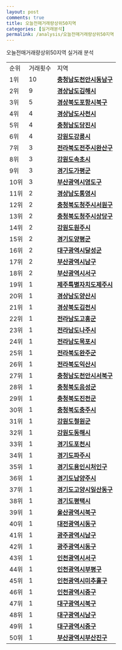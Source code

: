 ```yaml
---
layout: post
comments: true
title: 오늘전매거래량상위50지역
categories: [실거래분석]
permalink: /analysis/오늘전매거래량상위50지역
---
```


오늘전매거래량상위50지역 실거래 분석

<table>
  <tr>
    <td>순위</td>
    <td>거래횟수</td>
    <td>지역</td>
  </tr>

  <tr>
    <td>1위</td>
    <td>10</td>
    <td colspan="4" style="font-weight: bold;"><a href="/apt/충청남도천안시동남구">충청남도천안시동남구 </a></td>
  </tr>

  <tr>
    <td>2위</td>
    <td>9</td>
    <td colspan="4" style="font-weight: bold;"><a href="/apt/경상남도김해시">경상남도김해시 </a></td>
  </tr>

  <tr>
    <td>3위</td>
    <td>5</td>
    <td colspan="4" style="font-weight: bold;"><a href="/apt/경상북도포항시북구">경상북도포항시북구 </a></td>
  </tr>

  <tr>
    <td>4위</td>
    <td>4</td>
    <td colspan="4" style="font-weight: bold;"><a href="/apt/경상남도사천시">경상남도사천시 </a></td>
  </tr>

  <tr>
    <td>5위</td>
    <td>4</td>
    <td colspan="4" style="font-weight: bold;"><a href="/apt/충청남도당진시">충청남도당진시 </a></td>
  </tr>

  <tr>
    <td>6위</td>
    <td>4</td>
    <td colspan="4" style="font-weight: bold;"><a href="/apt/강원도강릉시">강원도강릉시 </a></td>
  </tr>

  <tr>
    <td>7위</td>
    <td>3</td>
    <td colspan="4" style="font-weight: bold;"><a href="/apt/전라북도전주시완산구">전라북도전주시완산구 </a></td>
  </tr>

  <tr>
    <td>8위</td>
    <td>3</td>
    <td colspan="4" style="font-weight: bold;"><a href="/apt/강원도속초시">강원도속초시 </a></td>
  </tr>

  <tr>
    <td>9위</td>
    <td>3</td>
    <td colspan="4" style="font-weight: bold;"><a href="/apt/경기도가평군">경기도가평군 </a></td>
  </tr>

  <tr>
    <td>10위</td>
    <td>3</td>
    <td colspan="4" style="font-weight: bold;"><a href="/apt/부산광역시영도구">부산광역시영도구 </a></td>
  </tr>

  <tr>
    <td>11위</td>
    <td>2</td>
    <td colspan="4" style="font-weight: bold;"><a href="/apt/경상남도통영시">경상남도통영시 </a></td>
  </tr>

  <tr>
    <td>12위</td>
    <td>2</td>
    <td colspan="4" style="font-weight: bold;"><a href="/apt/충청북도청주시서원구">충청북도청주시서원구 </a></td>
  </tr>

  <tr>
    <td>13위</td>
    <td>2</td>
    <td colspan="4" style="font-weight: bold;"><a href="/apt/충청북도청주시상당구">충청북도청주시상당구 </a></td>
  </tr>

  <tr>
    <td>14위</td>
    <td>2</td>
    <td colspan="4" style="font-weight: bold;"><a href="/apt/강원도원주시">강원도원주시 </a></td>
  </tr>

  <tr>
    <td>15위</td>
    <td>2</td>
    <td colspan="4" style="font-weight: bold;"><a href="/apt/경기도양평군">경기도양평군 </a></td>
  </tr>

  <tr>
    <td>16위</td>
    <td>2</td>
    <td colspan="4" style="font-weight: bold;"><a href="/apt/대구광역시달성군">대구광역시달성군 </a></td>
  </tr>

  <tr>
    <td>17위</td>
    <td>2</td>
    <td colspan="4" style="font-weight: bold;"><a href="/apt/부산광역시남구">부산광역시남구 </a></td>
  </tr>

  <tr>
    <td>18위</td>
    <td>2</td>
    <td colspan="4" style="font-weight: bold;"><a href="/apt/부산광역시서구">부산광역시서구 </a></td>
  </tr>

  <tr>
    <td>19위</td>
    <td>1</td>
    <td colspan="4" style="font-weight: bold;"><a href="/apt/제주특별자치도제주시">제주특별자치도제주시 </a></td>
  </tr>

  <tr>
    <td>20위</td>
    <td>1</td>
    <td colspan="4" style="font-weight: bold;"><a href="/apt/경상남도양산시">경상남도양산시 </a></td>
  </tr>

  <tr>
    <td>21위</td>
    <td>1</td>
    <td colspan="4" style="font-weight: bold;"><a href="/apt/경상북도김천시">경상북도김천시 </a></td>
  </tr>

  <tr>
    <td>22위</td>
    <td>1</td>
    <td colspan="4" style="font-weight: bold;"><a href="/apt/전라남도고흥군">전라남도고흥군 </a></td>
  </tr>

  <tr>
    <td>23위</td>
    <td>1</td>
    <td colspan="4" style="font-weight: bold;"><a href="/apt/전라남도나주시">전라남도나주시 </a></td>
  </tr>

  <tr>
    <td>24위</td>
    <td>1</td>
    <td colspan="4" style="font-weight: bold;"><a href="/apt/전라남도목포시">전라남도목포시 </a></td>
  </tr>

  <tr>
    <td>25위</td>
    <td>1</td>
    <td colspan="4" style="font-weight: bold;"><a href="/apt/전라북도완주군">전라북도완주군 </a></td>
  </tr>

  <tr>
    <td>26위</td>
    <td>1</td>
    <td colspan="4" style="font-weight: bold;"><a href="/apt/전라북도익산시">전라북도익산시 </a></td>
  </tr>

  <tr>
    <td>27위</td>
    <td>1</td>
    <td colspan="4" style="font-weight: bold;"><a href="/apt/충청남도천안시서북구">충청남도천안시서북구 </a></td>
  </tr>

  <tr>
    <td>28위</td>
    <td>1</td>
    <td colspan="4" style="font-weight: bold;"><a href="/apt/충청북도음성군">충청북도음성군 </a></td>
  </tr>

  <tr>
    <td>29위</td>
    <td>1</td>
    <td colspan="4" style="font-weight: bold;"><a href="/apt/충청북도진천군">충청북도진천군 </a></td>
  </tr>

  <tr>
    <td>30위</td>
    <td>1</td>
    <td colspan="4" style="font-weight: bold;"><a href="/apt/충청북도충주시">충청북도충주시 </a></td>
  </tr>

  <tr>
    <td>31위</td>
    <td>1</td>
    <td colspan="4" style="font-weight: bold;"><a href="/apt/강원도철원군">강원도철원군 </a></td>
  </tr>

  <tr>
    <td>32위</td>
    <td>1</td>
    <td colspan="4" style="font-weight: bold;"><a href="/apt/강원도동해시">강원도동해시 </a></td>
  </tr>

  <tr>
    <td>33위</td>
    <td>1</td>
    <td colspan="4" style="font-weight: bold;"><a href="/apt/경기도포천시">경기도포천시 </a></td>
  </tr>

  <tr>
    <td>34위</td>
    <td>1</td>
    <td colspan="4" style="font-weight: bold;"><a href="/apt/경기도파주시">경기도파주시 </a></td>
  </tr>

  <tr>
    <td>35위</td>
    <td>1</td>
    <td colspan="4" style="font-weight: bold;"><a href="/apt/경기도용인시처인구">경기도용인시처인구 </a></td>
  </tr>

  <tr>
    <td>36위</td>
    <td>1</td>
    <td colspan="4" style="font-weight: bold;"><a href="/apt/경기도남양주시">경기도남양주시 </a></td>
  </tr>

  <tr>
    <td>37위</td>
    <td>1</td>
    <td colspan="4" style="font-weight: bold;"><a href="/apt/경기도고양시일산동구">경기도고양시일산동구 </a></td>
  </tr>

  <tr>
    <td>38위</td>
    <td>1</td>
    <td colspan="4" style="font-weight: bold;"><a href="/apt/경기도평택시">경기도평택시 </a></td>
  </tr>

  <tr>
    <td>39위</td>
    <td>1</td>
    <td colspan="4" style="font-weight: bold;"><a href="/apt/울산광역시북구">울산광역시북구 </a></td>
  </tr>

  <tr>
    <td>40위</td>
    <td>1</td>
    <td colspan="4" style="font-weight: bold;"><a href="/apt/대전광역시동구">대전광역시동구 </a></td>
  </tr>

  <tr>
    <td>41위</td>
    <td>1</td>
    <td colspan="4" style="font-weight: bold;"><a href="/apt/광주광역시남구">광주광역시남구 </a></td>
  </tr>

  <tr>
    <td>42위</td>
    <td>1</td>
    <td colspan="4" style="font-weight: bold;"><a href="/apt/광주광역시동구">광주광역시동구 </a></td>
  </tr>

  <tr>
    <td>43위</td>
    <td>1</td>
    <td colspan="4" style="font-weight: bold;"><a href="/apt/인천광역시서구">인천광역시서구 </a></td>
  </tr>

  <tr>
    <td>44위</td>
    <td>1</td>
    <td colspan="4" style="font-weight: bold;"><a href="/apt/인천광역시부평구">인천광역시부평구 </a></td>
  </tr>

  <tr>
    <td>45위</td>
    <td>1</td>
    <td colspan="4" style="font-weight: bold;"><a href="/apt/인천광역시미추홀구">인천광역시미추홀구 </a></td>
  </tr>

  <tr>
    <td>46위</td>
    <td>1</td>
    <td colspan="4" style="font-weight: bold;"><a href="/apt/인천광역시중구">인천광역시중구 </a></td>
  </tr>

  <tr>
    <td>47위</td>
    <td>1</td>
    <td colspan="4" style="font-weight: bold;"><a href="/apt/대구광역시북구">대구광역시북구 </a></td>
  </tr>

  <tr>
    <td>48위</td>
    <td>1</td>
    <td colspan="4" style="font-weight: bold;"><a href="/apt/대구광역시남구">대구광역시남구 </a></td>
  </tr>

  <tr>
    <td>49위</td>
    <td>1</td>
    <td colspan="4" style="font-weight: bold;"><a href="/apt/대구광역시중구">대구광역시중구 </a></td>
  </tr>

  <tr>
    <td>50위</td>
    <td>1</td>
    <td colspan="4" style="font-weight: bold;"><a href="/apt/부산광역시부산진구">부산광역시부산진구 </a></td>
  </tr>

</table>
